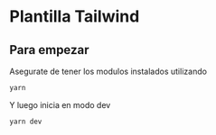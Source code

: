 # Plantilla Tailwind

## Para empezar

Asegurate de tener los modulos instalados utilizando

```bash
yarn
```

Y luego inicia en modo dev

```bash
yarn dev
```